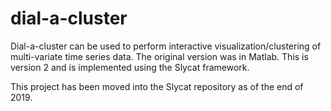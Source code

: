 dial-a-cluster
==============

Dial-a-cluster can be used to perform interactive visualization/clustering of multi-variate time series data.  The original version was in Matlab.  This is version 2 and is implemented using the Slycat framework.

This project has been moved into the Slycat repository as of the end of 2019.
